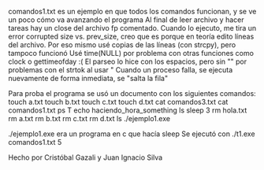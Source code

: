 comandos1.txt es un ejemplo en que todos los comandos funcionan, y se ve un poco cómo va avanzando el programa
Al final de leer archivo y hacer tareas hay un close del archivo fp comentado. Cuando lo ejecuto, me tira un error corrupted size vs. prev_size, creo que es porque en teoría edito líneas del archivo. Por eso mismo usé copias de las líneas (con strcpy), pero tampoco funcionó
Usé time(NULL) por problema con otras funciones como clock o gettimeofday :(
El parseo lo hice con los espacios, pero sin "" por problemas con el strtok al usar "
Cuando un proceso falla, se ejecuta nuevamente de forma inmediata, se "salta la fila"

Para proba el programa se usó un documento con los siguientes comandos:
touch a.txt
touch b.txt
touch c.txt
touch d.txt
cat comandos3.txt
cat comandos1.txt
ps T
echo haciendo_hora_something
ls
sleep 3
rm hola.txt
rm a.txt
rm b.txt
rm c.txt
rm d.txt
ls
./ejemplo1.exe

./ejemplo1.exe era un programa en c que hacía sleep
Se ejecutó con ./t1.exe comandos1.txt 5 

Hecho por Cristóbal Gazali y Juan Ignacio Silva